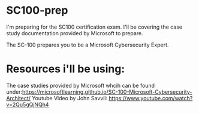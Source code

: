 # SC100-prep
I'm preparing for the SC100 certification exam. I'll be covering the case study documentation provided by Microsoft to prepare.

The SC-100 prepares you to be a Microsoft Cybersecurity Expert. 

# Resources i'll be using:

The case studies provided by Microsoft whcih can be found under:https://microsoftlearning.github.io/SC-100-Microsoft-Cybersecurity-Architect/
Youtube Video by John Savvil: https://www.youtube.com/watch?v=2Qu5gQjNQh4
